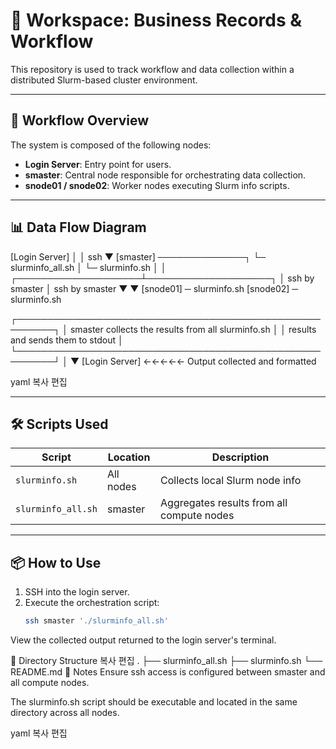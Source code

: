 # 🧾 Workspace: Business Records & Workflow

This repository is used to track workflow and data collection within a distributed Slurm-based cluster environment.

---

## 🔄 Workflow Overview

The system is composed of the following nodes:

- **Login Server**: Entry point for users.
- **smaster**: Central node responsible for orchestrating data collection.
- **snode01 / snode02**: Worker nodes executing Slurm info scripts.

---

## 📊 Data Flow Diagram

[Login Server]
│
│ ssh
▼
[smaster] ──────────────┐
└─ slurminfo_all.sh │
└─ slurminfo.sh │
│
┌────────────────────┴────────────────────┐
│ ssh by smaster │ ssh by smaster
▼ ▼
[snode01] ─ slurminfo.sh [snode02] ─ slurminfo.sh

┌────────────────────────────────────────────────────────┐
│ smaster collects the results from all slurminfo.sh │
│ results and sends them to stdout │
└────────────────────────────────────────────────────────┘
│
▼
[Login Server] ←←←←← Output collected and formatted

yaml
복사
편집

---

## 🛠 Scripts Used

| Script            | Location   | Description                                |
|-------------------|------------|--------------------------------------------|
| `slurminfo.sh`    | All nodes  | Collects local Slurm node info             |
| `slurminfo_all.sh`| smaster    | Aggregates results from all compute nodes  |

---

## 📦 How to Use

1. SSH into the login server.
2. Execute the orchestration script:
   ```bash
   ssh smaster './slurminfo_all.sh'
View the collected output returned to the login server's terminal.

📁 Directory Structure
복사
편집
.
├── slurminfo_all.sh
├── slurminfo.sh
└── README.md
📌 Notes
Ensure ssh access is configured between smaster and all compute nodes.

The slurminfo.sh script should be executable and located in the same directory across all nodes.

yaml
복사
편집

